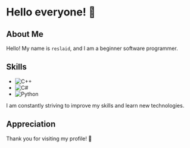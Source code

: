 # Hello everyone! 👋

## About Me

Hello! My name is `reslaid`, and I am a beginner software programmer.

## Skills

- ![C++](https://img.shields.io/badge/C++-blue.svg)
- ![C#](https://img.shields.io/badge/C%23-.NET-green.svg)
- ![Python](https://img.shields.io/badge/Python-yellow.svg)

I am constantly striving to improve my skills and learn new technologies.

## Appreciation

Thank you for visiting my profile! 🚀
